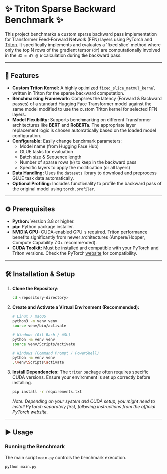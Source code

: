 # ✨ Triton Sparse Backward Benchmark ✨

This project benchmarks a custom sparse backward pass implementation for Transformer Feed-Forward Network (FFN) layers using PyTorch and [Triton](https://github.com/openai/triton). It specifically implements and evaluates a 'fixed slice' method where only the top N rows of the gradient tensor (`dY`) are computationally involved in the `dX = dY @ W` calculation during the backward pass.

---

## 🚀 Features

* **Custom Triton Kernel:** A highly optimized `fixed_slice_matmul_kernel` written in Triton for the sparse backward computation.
* **Benchmarking Framework:** Compares the latency (Forward & Backward passes) of a standard Hugging Face Transformer model against the same model modified to use the custom Triton kernel for selected FFN layers.
* **Model Flexibility:** Supports benchmarking on different Transformer architectures like **BERT** and **RoBERTa**. The appropriate layer replacement logic is chosen automatically based on the loaded model configuration.
* **Configurable:** Easily change benchmark parameters:
    * Model name (from Hugging Face Hub)
    * GLUE tasks for evaluation
    * Batch size & Sequence length
    * Number of sparse rows (`N`) to keep in the backward pass
    * Specific layers to apply the modification (or all layers)
* **Data Handling:** Uses the `datasets` library to download and preprocess GLUE task data automatically.
* **Optional Profiling:** Includes functionality to profile the backward pass of the original model using `torch.profiler`.

---

## ⚙️ Prerequisites

* **Python:** Version 3.8 or higher.
* **pip:** Python package installer.
* **NVIDIA GPU:** CUDA-enabled GPU is required. Triton performance benefits significantly from newer architectures (Ampere/Hopper, Compute Capability 7.0+ recommended).
* **CUDA Toolkit:** Must be installed and compatible with your PyTorch and Triton versions. Check the PyTorch [website](https://pytorch.org/get-started/locally/) for compatibility.

---

## 🛠️ Installation & Setup

1.  **Clone the Repository:**
    ```bash
    cd <repository-directory>
    ```

2.  **Create and Activate a Virtual Environment (Recommended):**
    ```bash
    # Linux / macOS
    python3 -m venv venv
    source venv/bin/activate

    # Windows (Git Bash / WSL)
    python -m venv venv
    source venv/Scripts/activate

    # Windows (Command Prompt / PowerShell)
    python -m venv venv
    .\venv\Scripts\activate
    ```

3.  **Install Dependencies:**
    The `triton` package often requires specific CUDA versions. Ensure your environment is set up correctly before installing.
    ```bash
    pip install -r requirements.txt
    ```
    *Note: Depending on your system and CUDA setup, you might need to install PyTorch separately first, following instructions from the official PyTorch website.*

---

## ▶️ Usage

### Running the Benchmark

The main script `main.py` controls the benchmark execution.

```bash
python main.py
